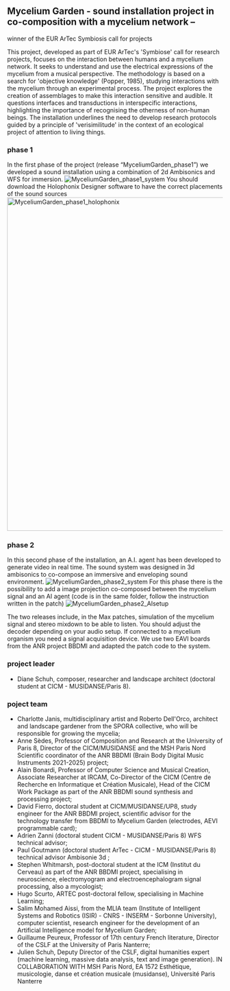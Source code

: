 ## Mycelium Garden - sound installation project in co-composition with a mycelium network – 
winner of the EUR ArTec Symbiosis call for projects


This project, developed as part of EUR ArTec's 'Symbiose' call for research projects, focuses on the interaction between humans and a mycelium network. It seeks to understand and use the electrical expressions of the mycelium from a musical perspective. The methodology is based on a search for 'objective knowledge' (Popper, 1985), studying interactions with the mycelium through an experimental process. The project explores the creation of assemblages to make this interaction sensitive and audible. It questions interfaces and transductions in interspecific interactions, highlighting the importance of recognising the otherness of non-human beings. The installation underlines the need to develop research protocols guided by a principle of 'verisimilitude' in the context of an ecological project of attention to living things. 

### phase 1
In the first phase of the project (release “MyceliumGarden_phase1”) we developed a sound installation using a combination of 2d Ambisonics and WFS for immersion. 
![MyceliumGarden_phase1_system](https://github.com/user-attachments/assets/76bf5a94-7102-4c6d-adef-09c99d4ec1b6)
You should download the Holophonix Designer software to have the correct placements of the sound sources
<img width="778" alt="MyceliumGarden_phase1_holophonix" src="https://github.com/user-attachments/assets/47f933c3-0e8a-4c18-8235-e830d8badfe7">

### phase 2
In this second phase of the installation, an A.I. agent has been developed to generate video in real time. The sound system was designed in 3d ambisonics to co-compose an immersive and enveloping sound environment.
![MyceliumGarden_phase2_system](https://github.com/user-attachments/assets/ae48d8ee-a04b-4b23-9244-1e8edffac052)
For this phase there is the possibility to add a image projection co-composed between the mycelium signal and an AI agent (code is in the same folder, follow the instruction written in the patch)
![MyceliumGarden_phase2_AIsetup](https://github.com/user-attachments/assets/47704c61-dc01-4d1a-b25a-4a3d7a148288)

The two releases include, in the Max patches, simulation of the mycelium signal and stereo mixdown to be able to listen. You should adjust the decoder depending on your audio setup.
If connected to a mycelium organism you need a signal acquisition device. We use two EAVI boards from the ANR project BBDMI and adapted the patch code to the system. 

### project leader
- Diane Schuh, composer, researcher and landscape architect (doctoral student at CICM - MUSIDANSE/Paris 8).

### poject team
- Charlotte Janis, multidisciplinary artist and Roberto Dell'Orco, architect and landscape gardener from the SPORA collective, who will be responsible for growing the mycelia; 
- Anne Sèdes, Professor of Composition and Research at the University of Paris 8, Director of the CICM/MUSIDANSE and the MSH Paris Nord Scientific coordinator of the ANR BBDMI (Brain Body Digital Music Instruments 2021-2025) project; 
- Alain Bonardi, Professor of Computer Science and Musical Creation, Associate Researcher at IRCAM, Co-Director of the CICM (Centre de Recherche en Informatique et Création Musicale), Head of the CICM Work Package as part of the ANR BBDMI sound synthesis and processing project; 
- David Fierro, doctoral student at CICM/MUSIDANSE/UP8, study engineer for the ANR BBDMI project, scientific advisor for the technology transfer from BBDMI to Mycelium Garden (electrodes, AEVI programmable card); 
- Adrien Zanni (doctoral student CICM - MUSIDANSE/Paris 8) WFS technical advisor;
- Paul Goutmann (doctoral student ArTec - CICM - MUSIDANSE/Paris 8) technical advisor Ambisonie 3d ;  
- Stephen Whitmarsh, post-doctoral student at the ICM (Institut du Cerveau) as part of the ANR BBDMI project, specialising in neuroscience, electromyogram and electroencephalogram signal processing, also a mycologist; 
- Hugo Scurto, ARTEC post-doctoral fellow, specialising in Machine Learning;  
- Salim Mohamed Aissi, from the MLIA team (Institute of Intelligent Systems and Robotics (ISIR) - CNRS - INSERM - Sorbonne University), computer scientist, research engineer for the development of an Artificial Intelligence model for Mycelium Garden; 
- Guillaume Peureux, Professor of 17th century French literature, Director of the CSLF at the University of Paris Nanterre; 
- Julien Schuh, Deputy Director of the CSLF, digital humanities expert (machine learning, massive data analysis, text and image generation).
IN COLLABORATION WITH
MSH Paris Nord, EA 1572 Esthétique, musicologie, danse et création musicale (musidanse), Université Paris Nanterre

